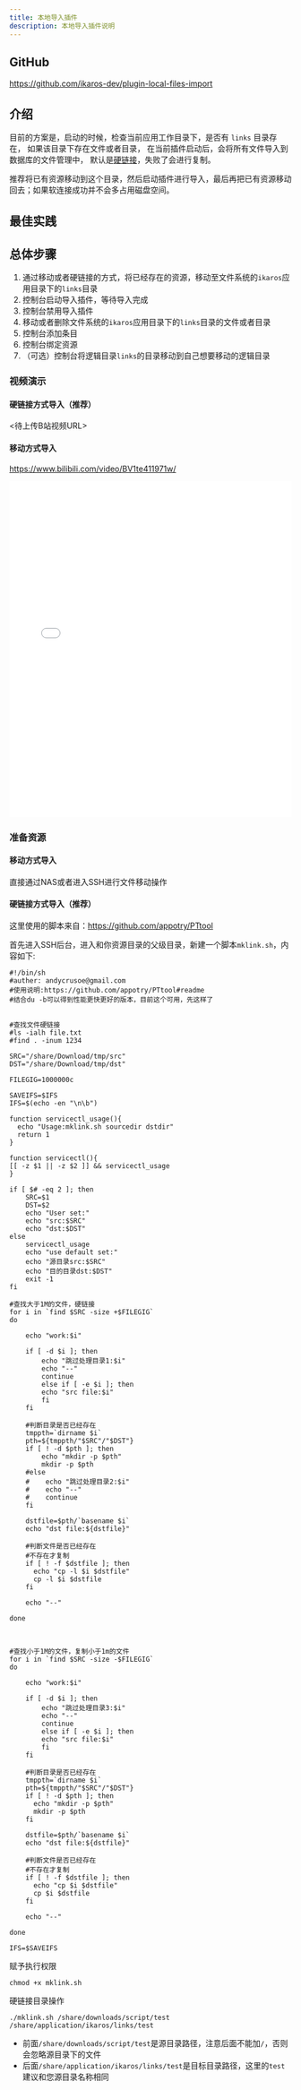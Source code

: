 ```yaml
---
title: 本地导入插件
description: 本地导入插件说明
---
```


## GitHub

<https://github.com/ikaros-dev/plugin-local-files-import>

## 介绍

目前的方案是，启动的时候，检查当前应用工作目录下，是否有 `links` 目录存在，
如果该目录下存在文件或者目录， 在当前插件启动后，会将所有文件导入到数据库的文件管理中，
默认是[硬链接](https://en.wikipedia.org/wiki/Hard_link)，失败了会进行复制。

推荐将已有资源移动到这个目录，然后启动插件进行导入，最后再把已有资源移动回去；如果软连接成功并不会多占用磁盘空间。

## 最佳实践


## 总体步骤

1. 通过移动或者硬链接的方式，将已经存在的资源，移动至文件系统的`ikaros`应用目录下的`links`目录
2. 控制台启动导入插件，等待导入完成
3. 控制台禁用导入插件
4. 移动或者删除文件系统的`ikaros`应用目录下的`links`目录的文件或者目录
5. 控制台添加条目
6. 控制台绑定资源
7. （可选）控制台将逻辑目录`links`的目录移动到自己想要移动的逻辑目录 

### 视频演示

#### 硬链接方式导入（推荐）

<待上传B站视频URL>

#### 移动方式导入

<https://www.bilibili.com/video/BV1te411971w/>

<iframe src="//player.bilibili.com/player.html?aid=235268141&bvid=BV1te411971w&cid=1314866718&p=1" scrolling="no" border="0" frameborder="no" framespacing="0" allowfullscreen="true" width='100%' height='600px'> </iframe>

### 准备资源

#### 移动方式导入

直接通过NAS或者进入SSH进行文件移动操作

#### 硬链接方式导入（推荐）

这里使用的脚本来自：<https://github.com/appotry/PTtool>

首先进入SSH后台，进入和你资源目录的父级目录，新建一个脚本`mklink.sh`，内容如下:

``` shell
#!/bin/sh
#auther: andycrusoe@gmail.com
#使用说明:https://github.com/appotry/PTtool#readme
#结合du -b可以得到性能更快更好的版本，目前这个可用，先这样了


#查找文件硬链接
#ls -ialh file.txt
#find . -inum 1234

SRC="/share/Download/tmp/src"
DST="/share/Download/tmp/dst"

FILEGIG=1000000c

SAVEIFS=$IFS
IFS=$(echo -en "\n\b")

function servicectl_usage(){
  echo "Usage:mklink.sh sourcedir dstdir"
  return 1 
}

function servicectl(){
[[ -z $1 || -z $2 ]] && servicectl_usage
}

if [ $# -eq 2 ]; then
    SRC=$1
    DST=$2
    echo "User set:"
    echo "src:$SRC"
    echo "dst:$DST"
else
    servicectl_usage
    echo "use default set:"
    echo "源目录src:$SRC"
    echo "目的目录dst:$DST"
    exit -1
fi

#查找大于1M的文件，硬链接
for i in `find $SRC -size +$FILEGIG`
do

    echo "work:$i"

    if [ -d $i ]; then
        echo "跳过处理目录1:$i"
        echo "--"
        continue
        else if [ -e $i ]; then
        echo "src file:$i"
        fi
    fi
    
    #判断目录是否已经存在
    tmppth=`dirname $i`
    pth=${tmppth/"$SRC"/"$DST"}
    if [ ! -d $pth ]; then
        echo "mkdir -p $pth"
        mkdir -p $pth
    #else
    #    echo "跳过处理目录2:$i"
    #    echo "--"
    #    continue
    fi
    
    dstfile=$pth/`basename $i`
    echo "dst file:${dstfile}"
    
    #判断文件是否已经存在
    #不存在才复制
    if [ ! -f $dstfile ]; then
      echo "cp -l $i $dstfile"
      cp -l $i $dstfile
    fi
    
    echo "--"

done



#查找小于1M的文件，复制小于1m的文件
for i in `find $SRC -size -$FILEGIG`
do

    echo "work:$i"

    if [ -d $i ]; then
        echo "跳过处理目录3:$i"
        echo "--"
        continue
        else if [ -e $i ]; then
        echo "src file:$i"
        fi
    fi
    
    #判断目录是否已经存在
    tmppth=`dirname $i`
    pth=${tmppth/"$SRC"/"$DST"}
    if [ ! -d $pth ]; then
      echo "mkdir -p $pth"
      mkdir -p $pth
    fi
    
    dstfile=$pth/`basename $i`
    echo "dst file:${dstfile}"
    
    #判断文件是否已经存在
    #不存在才复制
    if [ ! -f $dstfile ]; then
      echo "cp $i $dstfile"
      cp $i $dstfile
    fi
    
    echo "--"

done

IFS=$SAVEIFS
```

赋予执行权限

``` shell
chmod +x mklink.sh
```

硬链接目录操作

``` shell
./mklink.sh /share/downloads/script/test /share/application/ikaros/links/test
```

- 前面`/share/downloads/script/test`是源目录路径，注意后面不能加`/`，否则会忽略源目录下的文件
- 后面`/share/application/ikaros/links/test`是目标目录路径，这里的`test`建议和您源目录名称相同
